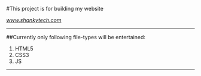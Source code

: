 #This project is for building my website   

*www.shankytech.com*

-----
##Currently only following file-types will be entertained:

1. HTML5
2. CSS3
3. JS
---

